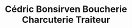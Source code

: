 ---
title: "Cédric Bonsirven Boucherie Charcuterie Traiteur"
url: /saint-germain/cedric-bonsirven-boucherie-charcuterie-traiteur/
shop: boucherie
---